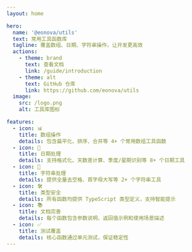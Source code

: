 ```yaml
---
layout: home

hero:
  name: '@eonova/utils'
  text: 常用工具函数库
  tagline: 覆盖数组、日期、字符串操作，让开发更高效
  actions:
    - theme: brand
      text: 查看文档
      link: /guide/introduction
    - theme: alt
      text: GitHub 仓库
      link: https://github.com/eonova/utils
  image:
    src: /logo.png
    alt: 工具库图标

features:
  - icon: 📊
    title: 数组操作
    details: 包含扁平化、排序、合并等 4+ 个常用数组工具函数
  - icon: 📅
    title: 日期处理
    details: 支持格式化、天数差计算、季度/星期识别等 8+ 个日期工具
  - icon: 📝
    title: 字符串处理
    details: 提供全量去空格、首字母大写等 2+ 个字符串工具
  - icon: 🛠️
    title: 类型安全
    details: 所有函数均提供 TypeScript 类型定义，支持智能提示
  - icon: 📚
    title: 文档完善
    details: 每个函数包含参数说明、返回值示例和使用场景描述
  - icon: ✅
    title: 测试覆盖
    details: 核心函数通过单元测试，保证稳定性
---
```

